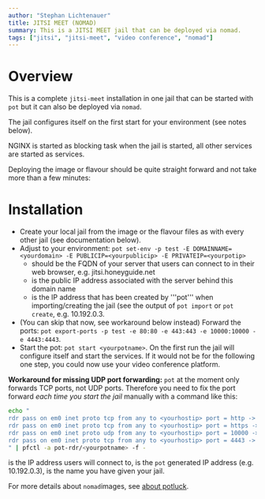 ```yaml
---
author: "Stephan Lichtenauer"
title: JITSI MEET (NOMAD)
summary: This is a JITSI MEET jail that can be deployed via nomad.
tags: ["jitsi", "jitsi-meet", "video conference", "nomad"]
---
```


# Overview

This is a complete ```jitsi-meet``` installation in one jail that can be started with ```pot``` but it can also be deployed via ```nomad```.

The jail configures itself on the first start for your environment (see notes below).

NGINX is started as blocking task when the jail is started, all other services are started as services.

Deploying the image or flavour should be quite straight forward and not take more than a few minutes:

# Installation

* Create your local jail from the image or the flavour files as with every other jail (see documentation below).
* Adjust to your environment: ```pot set-env -p test -E DOMAINNAME=<yourdomain> -E PUBLICIP=<yourpublicip> -E PRIVATEIP=<yourpotip>```
  * <yourdomain> should be the FQDN of your server that users can connect to in their web browser, e.g. jitsi.honeyguide.net
  * <yourpublicip> is the public IP address associated with the server behind this domain name
  * <yourpotip> is the IP address that has been created by '''pot''' when importing/creating the jail (see the output of ```pot import``` or ```pot create```, e.g. 10.192.0.3.
* (You can skip that now, see workaround below instead) Forward the ports: ```pot export-ports -p test -e 80:80 -e 443:443 -e 10000:10000 -e 4443:4443```.
* Start the pot: ```pot start <yourpotname>```. On the first run the jail will configure itself and start the services. If it would not be for the following one step, you could now use your video conference platform.

**Workaround for missing UDP port forwarding:**
```pot``` at the moment only forwards TCP ports, not UDP ports. Therefore you need to fix the port forward *each time you start the jail* manually with a command like this:

```bash
echo "
rdr pass on em0 inet proto tcp from any to <yourhostip> port = http -> <yourpotip> port 80
rdr pass on em0 inet proto tcp from any to <yourhostip> port = https -> <yourpotip>  port 443
rdr pass on em0 inet proto udp from any to <yourhostip> port = 10000 -> <yourpotip>  port 10000
rdr pass on em0 inet proto tcp from any to <yourhostip> port = 4443 -> <yourpotip>  port 4443
" | pfctl -a pot-rdr/<yourpotname> -f -
```
<yourhostip> is the IP address users will connect to, <yourpotip> is the ```pot``` generated IP address (e.g. 10.192.0.3), <yourpotname> is the name you have given your jail.


For more details about ```nomad```images, see [about potluck](https://potluck.honeyguide.net/micro/about-potluck/).

